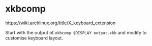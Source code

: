 # xkbcomp

https://wiki.archlinux.org/title/X_keyboard_extension

Start with the output of `xkbcomp $DISPLAY output.xkb`
and modify to customise keyboard layout.
